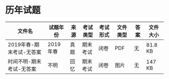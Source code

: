 # 历年试题

文件名|试题年份|来源|考试类型|考试形式|文件类型|答案|文件大小
---|---|---|---|---|---|---|---
2019年春-期末考试-无答案|2019年春|真题|期末考试|闭卷|PDF|无|81.8 KB
时间不明-期末考试-无答案|不明|回忆|期末考试|闭卷|图片|无|147 KB
